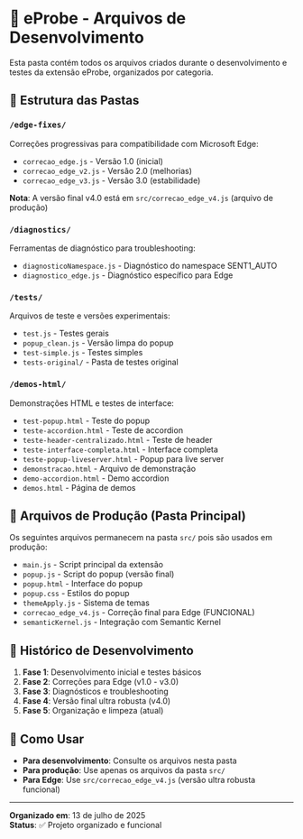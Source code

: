 # 🔧 eProbe - Arquivos de Desenvolvimento

Esta pasta contém todos os arquivos criados durante o desenvolvimento e testes da extensão eProbe, organizados por categoria.

## 📁 Estrutura das Pastas

### `/edge-fixes/`

Correções progressivas para compatibilidade com Microsoft Edge:

-   `correcao_edge.js` - Versão 1.0 (inicial)
-   `correcao_edge_v2.js` - Versão 2.0 (melhorias)
-   `correcao_edge_v3.js` - Versão 3.0 (estabilidade)

**Nota**: A versão final v4.0 está em `src/correcao_edge_v4.js` (arquivo de produção)

### `/diagnostics/`

Ferramentas de diagnóstico para troubleshooting:

-   `diagnosticoNamespace.js` - Diagnóstico do namespace SENT1_AUTO
-   `diagnostico_edge.js` - Diagnóstico específico para Edge

### `/tests/`

Arquivos de teste e versões experimentais:

-   `test.js` - Testes gerais
-   `popup_clean.js` - Versão limpa do popup
-   `test-simple.js` - Testes simples
-   `tests-original/` - Pasta de testes original

### `/demos-html/`

Demonstrações HTML e testes de interface:

-   `test-popup.html` - Teste do popup
-   `teste-accordion.html` - Teste de accordion
-   `teste-header-centralizado.html` - Teste de header
-   `teste-interface-completa.html` - Interface completa
-   `teste-popup-liveserver.html` - Popup para live server
-   `demonstracao.html` - Arquivo de demonstração
-   `demo-accordion.html` - Demo accordion
-   `demos.html` - Página de demos

## 🎯 Arquivos de Produção (Pasta Principal)

Os seguintes arquivos permanecem na pasta `src/` pois são usados em produção:

-   `main.js` - Script principal da extensão
-   `popup.js` - Script do popup (versão final)
-   `popup.html` - Interface do popup
-   `popup.css` - Estilos do popup
-   `themeApply.js` - Sistema de temas
-   `correcao_edge_v4.js` - Correção final para Edge (FUNCIONAL)
-   `semanticKernel.js` - Integração com Semantic Kernel

## 📝 Histórico de Desenvolvimento

1. **Fase 1**: Desenvolvimento inicial e testes básicos
2. **Fase 2**: Correções para Edge (v1.0 - v3.0)
3. **Fase 3**: Diagnósticos e troubleshooting
4. **Fase 4**: Versão final ultra robusta (v4.0)
5. **Fase 5**: Organização e limpeza (atual)

## 🚀 Como Usar

-   **Para desenvolvimento**: Consulte os arquivos nesta pasta
-   **Para produção**: Use apenas os arquivos da pasta `src/`
-   **Para Edge**: Use `src/correcao_edge_v4.js` (versão ultra robusta funcional)

---

**Organizado em**: 13 de julho de 2025  
**Status**: ✅ Projeto organizado e funcional
